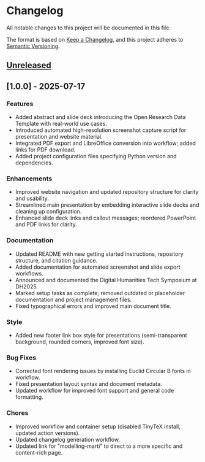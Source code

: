 # Changelog

All notable changes to this project will be documented in this file.

The format is based on [Keep a Changelog](https://keepachangelog.com/en/1.0.0/),
and this project adheres to [Semantic Versioning](https://semver.org/spec/v2.0.0.html).

## [Unreleased](https://github.com/maehr/one-template-to-rule-them-all/compare/...HEAD)

## [1.0.0] - 2025-07-17

### Features

- Added abstract and slide deck introducing the Open Research Data Template with real-world use cases.
- Introduced automated high-resolution screenshot capture script for presentation and website material.
- Integrated PDF export and LibreOffice conversion into workflow; added links for PDF download.
- Added project configuration files specifying Python version and dependencies.

### Enhancements

- Improved website navigation and updated repository structure for clarity and usability.
- Streamlined main presentation by embedding interactive slide decks and cleaning up configuration.
- Enhanced slide deck links and callout messages; reordered PowerPoint and PDF links for clarity.

### Documentation

- Updated README with new getting started instructions, repository structure, and citation guidance.
- Added documentation for automated screenshot and slide export workflows.
- Announced and documented the Digital Humanities Tech Symposium at DH2025.
- Marked setup tasks as complete; removed outdated or placeholder documentation and project management files.
- Fixed typographical errors and improved main document title.

### Style

- Added new footer link box style for presentations (semi-transparent background, rounded corners, improved font size).

### Bug Fixes

- Corrected font rendering issues by installing Euclid Circular B fonts in workflow.
- Fixed presentation layout syntax and document metadata.
- Updated workflow for improved font support and general code formatting.

### Chores

- Improved workflow and container setup (disabled TinyTeX install, updated action versions).
- Updated changelog generation workflow.
- Updated link for "modelling-marti" to direct to a more specific and content-rich page.
